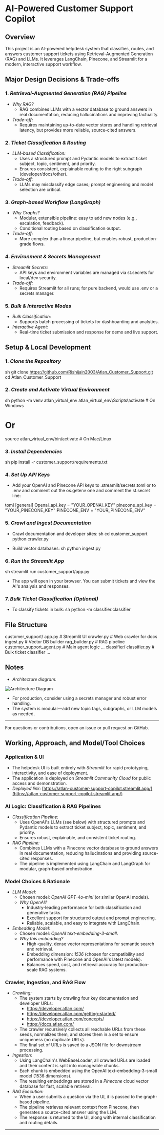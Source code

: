 # AI-Powered Customer Support Copilot

## Overview
This project is an AI-powered helpdesk system that classifies, routes, and answers customer support tickets using Retrieval-Augmented Generation (RAG) and LLMs. It leverages LangChain, Pinecone, and Streamlit for a modern, interactive support workflow.

## Major Design Decisions & Trade-offs

### 1. *Retrieval-Augmented Generation (RAG) Pipeline*
- *Why RAG?*
  - RAG combines LLMs with a vector database to ground answers in real documentation, reducing hallucinations and improving factuality.
- *Trade-off:*
  - Requires maintaining up-to-date vector stores and handling retrieval latency, but provides more reliable, source-cited answers.

### 2. *Ticket Classification & Routing*
- *LLM-based Classification:*
  - Uses a structured prompt and Pydantic models to extract ticket subject, topic, sentiment, and priority.
  - Ensures consistent, explainable routing to the right subgraph (developer/docs/other).
- *Trade-off:*
  - LLMs may misclassify edge cases; prompt engineering and model selection are critical.

### 3. *Graph-based Workflow (LangGraph)*
- *Why Graphs?*
  - Modular, extensible pipeline: easy to add new nodes (e.g., escalation, feedback).
  - Conditional routing based on classification output.
- *Trade-off:*
  - More complex than a linear pipeline, but enables robust, production-grade flows.

### 4. *Environment & Secrets Management*
- *Streamlit Secrets:*
  - API keys and environment variables are managed via st.secrets for local/dev security.
- *Trade-off:*
  - Requires Streamlit for all runs; for pure backend, would use .env or a secrets manager.

### 5. *Bulk & Interactive Modes*
- *Bulk Classification:*
  - Supports batch processing of tickets for dashboarding and analytics.
- *Interactive Agent:*
  - Real-time ticket submission and response for demo and live support.

## Setup & Local Development

### 1. *Clone the Repository*
sh
git clone https://github.com/Rishijain2003/Atlan_Customer_Support.git
cd Atlan_Customer_Support


### 2. *Create and Activate Virtual Environment*
sh
python -m venv atlan_virtual_env
atlan_virtual_env\Scripts\activate  # On Windows
# Or
source atlan_virtual_env/bin/activate  # On Mac/Linux


### 3. *Install Dependencies*
sh
pip install -r customer_support/requirements.txt


### 4. *Set Up API Keys*
- Add your OpenAI and Pinecone API keys to .streamlit/secrets.toml or to .env and comment out the os.getenv one and comment the st.secret line:

toml
[general]
Openai_api_key = "YOUR_OPENAI_KEY"
pinecone_api_key = "YOUR_PINECONE_KEY"
PINECONE_ENV = "YOUR_PINECONE_ENV"


### 5. *Crawl and Ingest Documentation*
- Crawl documentation and developer sites:
sh
cd customer_support
python crawler.py

- Build vector databases:
sh
python ingest.py


### 6. *Run the Streamlit App*
sh
streamlit run customer_support/app.py


- The app will open in your browser. You can submit tickets and view the AI's analysis and responses.

### 7. *Bulk Ticket Classification (Optional)*
- To classify tickets in bulk:
sh
python -m classifier.classifier


## File Structure

customer_support/
    app.py                # Streamlit UI
    crawler.py            # Web crawler for docs
    ingest.py             # Vector DB builder
    rag_builder.py        # RAG pipeline
    customer_support_agent.py # Main agent logic
    ...
classifier/
    classifier.py         # Bulk ticket classifier
    ...


## Notes
- *Architecture diagram:* 



![Architecture Diagram](customer_support/Customer_support.jpg)





- For production, consider using a secrets manager and robust error handling.
- The system is modular—add new topic tags, subgraphs, or LLM models as needed.

---

For questions or contributions, open an issue or pull request on GitHub.
## Working, Approach, and Model/Tool Choices

### Application & UI
- The helpdesk UI is built entirely with *Streamlit* for rapid prototyping, interactivity, and ease of deployment.
- The application is deployed on *Streamlit Community Cloud* for public access and demonstration.
- *Deployed link:* [https://atlan-customer-support-copilot.streamlit.app/](https://atlan-customer-support-copilot.streamlit.app/)

### AI Logic: Classification & RAG Pipelines
- *Classification Pipeline:*
  - Uses OpenAI's LLMs (see below) with structured prompts and Pydantic models to extract ticket subject, topic, sentiment, and priority.
  - Ensures robust, explainable, and consistent ticket routing.
- *RAG Pipeline:*
  - Combines LLMs with a Pinecone vector database to ground answers in real documentation, reducing hallucinations and providing source-cited responses.
  - The pipeline is implemented using LangChain and LangGraph for modular, graph-based orchestration.

### Model Choices & Rationale
- *LLM Model:*
  - Chosen model: *OpenAI GPT-4o-mini* (or similar OpenAI models).
  - *Why OpenAI?*
    - Industry-leading performance for both classification and generative tasks.
    - Excellent support for structured output and prompt engineering.
    - Reliable, scalable, and easy to integrate with LangChain.
- *Embedding Model:*
  - Chosen model: *OpenAI text-embedding-3-small*.
  - *Why this embedding?*
    - High-quality, dense vector representations for semantic search and retrieval.
    - Embedding dimension: *1536* (chosen for compatibility and performance with Pinecone and OpenAI's latest models).
    - Balances speed, cost, and retrieval accuracy for production-scale RAG systems.

### Crawler, Ingestion, and RAG Flow
- *Crawling:*
  - The system starts by crawling four key documentation and developer URLs:
    - https://developer.atlan.com/
    - https://developer.atlan.com/getting-started/
    - https://developer.atlan.com/concepts/
    - https://docs.atlan.com/
  - The crawler recursively collects all reachable URLs from these seeds, normalizes them, and stores them in a set to ensure uniqueness (no duplicate URLs).
  - The final set of URLs is saved to a JSON file for downstream processing.
- *Ingestion:*
  - Using LangChain's WebBaseLoader, all crawled URLs are loaded and their content is split into manageable chunks.
  - Each chunk is embedded using the OpenAI text-embedding-3-small model (1536 dimensions).
  - The resulting embeddings are stored in a *Pinecone* cloud vector database for fast, scalable retrieval.
- *RAG Execution:*
  - When a user submits a question via the UI, it is passed to the graph-based pipeline.
  - The pipeline retrieves relevant context from Pinecone, then generates a source-cited answer using the LLM.
  - The response is returned to the UI, along with internal classification and routing details.

---
